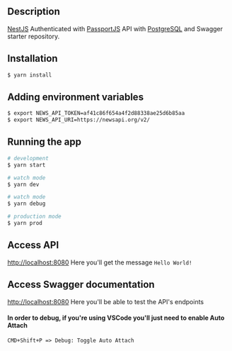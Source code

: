 ## Description

[NestJS](https://github.com/nestjs/nest) Authenticated with [PassportJS](http://www.passportjs.org/) API with [PostgreSQL](https://www.postgresql.org/) and Swagger starter repository.

## Installation

```bash
$ yarn install
```

## Adding environment variables

```bash
$ export NEWS_API_TOKEN=af41c86f654a4f2d88338ae25d6b85aa 
$ export NEWS_API_URI=https://newsapi.org/v2/
```

## Running the app

```bash
# development
$ yarn start

# watch mode
$ yarn dev

# watch mode
$ yarn debug

# production mode
$ yarn prod
```

## Access API

[http://localhost:8080](http://localhost:8080) Here you'll get the message `Hello World!`

## Access Swagger documentation

[http://localhost:8080](http://localhost:8080/api) Here you'll be able to test the API's endpoints

#### In order to debug, if you're using VSCode you'll just need to enable Auto Attach

`CMD+Shift+P => Debug: Toggle Auto Attach`
